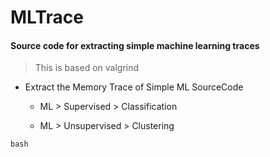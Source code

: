 # MLTrace
#### Source code for extracting simple machine learning traces

> This is based on valgrind

* Extract the Memory Trace of Simple ML SourceCode
  - ML > Supervised > Classification 

  - ML > Unsupervised > Clustering 

```
bash
```
